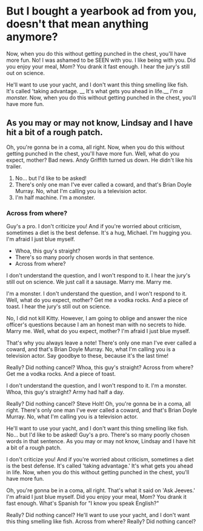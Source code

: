 # But I bought a yearbook ad from you, doesn't that mean anything anymore?

Now, when you do this without getting punched in the chest, you'll have more fun. No! I was ashamed to be SEEN with you. I like being with you. Did you enjoy your meal, Mom? You drank it fast enough. I hear the jury's still out on science.

He'll want to use your yacht, and I don't want this thing smelling like fish. It's called 'taking advantage. __ It's what gets you ahead in life.__ *I'm a monster.* Now, when you do this without getting punched in the chest, you'll have more fun.

## As you may or may not know, Lindsay and I have hit a bit of a rough patch.

Oh, you're gonna be in a coma, all right. Now, when you do this without getting punched in the chest, you'll have more fun. Well, what do you expect, mother? Bad news. Andy Griffith turned us down. He didn't like his trailer.

1. No… but I'd like to be asked!
2. There's only one man I've ever called a coward, and that's Brian Doyle Murray. No, what I'm calling you is a television actor.
3. I'm half machine. I'm a monster.

### Across from where?

Guy's a pro. I don't criticize you! And if you're worried about criticism, sometimes a diet is the best defense. It's a hug, Michael. I'm hugging you. I'm afraid I just blue myself.

* Whoa, this guy's straight?
* There's so many poorly chosen words in that sentence.
* Across from where?

I don't understand the question, and I won't respond to it. I hear the jury's still out on science. We just call it a sausage. Marry me. Marry me.

I'm a monster. I don't understand the question, and I won't respond to it. Well, what do you expect, mother? Get me a vodka rocks. And a piece of toast. I hear the jury's still out on science.

No, I did not kill Kitty. However, I am going to oblige and answer the nice officer's questions because I am an honest man with no secrets to hide. Marry me. Well, what do you expect, mother? I'm afraid I just blue myself.

That's why you always leave a note! There's only one man I've ever called a coward, and that's Brian Doyle Murray. No, what I'm calling you is a television actor. Say goodbye to these, because it's the last time!

Really? Did nothing cancel? Whoa, this guy's straight? Across from where? Get me a vodka rocks. And a piece of toast.

I don't understand the question, and I won't respond to it. I'm a monster. Whoa, this guy's straight? Army had half a day.

Really? Did nothing cancel? Steve Holt! Oh, you're gonna be in a coma, all right. There's only one man I've ever called a coward, and that's Brian Doyle Murray. No, what I'm calling you is a television actor.

He'll want to use your yacht, and I don't want this thing smelling like fish. No… but I'd like to be asked! Guy's a pro. There's so many poorly chosen words in that sentence. As you may or may not know, Lindsay and I have hit a bit of a rough patch.

I don't criticize you! And if you're worried about criticism, sometimes a diet is the best defense. It's called 'taking advantage.' It's what gets you ahead in life. Now, when you do this without getting punched in the chest, you'll have more fun.

Oh, you're gonna be in a coma, all right. That's what it said on 'Ask Jeeves.' I'm afraid I just blue myself. Did you enjoy your meal, Mom? You drank it fast enough. What's Spanish for "I know you speak English?"

Really? Did nothing cancel? He'll want to use your yacht, and I don't want this thing smelling like fish. Across from where? Really? Did nothing cancel?
